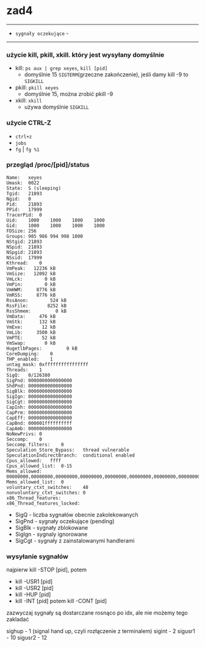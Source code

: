 # zad4 

---

* `sygnały oczekujące` - 

---

### użycie kill, pkill, xkill. który jest wysyłany domyślnie
* kill: `ps aux | grep xeyes`, `kill [pid]`
    * domyślnie 15 `SIGTERM`(grzeczne zakończenie), jeśli damy kill -9 to `SIGKILL`
* pkill: `pkill xeyes`
    * domyślnie 15, można zrobić pkill -9
* xkill: `xkill`
    * używa domyślnie `SIGKILL`

### użycie CTRL-Z
* `ctrl+z`
* `jobs`
* `fg` | `fg %1`

### przegląd /proc/[pid]/status

```
Name:	xeyes
Umask:	0022
State:	S (sleeping)
Tgid:	21893
Ngid:	0
Pid:	21893
PPid:	17999
TracerPid:	0
Uid:	1000	1000	1000	1000
Gid:	1000	1000	1000	1000
FDSize:	256
Groups:	985 986 994 998 1000 
NStgid:	21893
NSpid:	21893
NSpgid:	21893
NSsid:	17999
Kthread:	0
VmPeak:	  12236 kB
VmSize:	  12092 kB
VmLck:	      0 kB
VmPin:	      0 kB
VmHWM:	   8776 kB
VmRSS:	   8776 kB
RssAnon:	    524 kB
RssFile:	   8252 kB
RssShmem:	      0 kB
VmData:	    476 kB
VmStk:	    132 kB
VmExe:	     12 kB
VmLib:	   3500 kB
VmPTE:	     52 kB
VmSwap:	      0 kB
HugetlbPages:	      0 kB
CoreDumping:	0
THP_enabled:	1
untag_mask:	0xffffffffffffffff
Threads:	1
SigQ:	0/126380
SigPnd:	0000000000000000
ShdPnd:	0000000000000000
SigBlk:	0000000000000000
SigIgn:	0000000000000000
SigCgt:	0000000000000000
CapInh:	0000000800000000
CapPrm:	0000000000000000
CapEff:	0000000000000000
CapBnd:	000001ffffffffff
CapAmb:	0000000000000000
NoNewPrivs:	0
Seccomp:	0
Seccomp_filters:	0
Speculation_Store_Bypass:	thread vulnerable
SpeculationIndirectBranch:	conditional enabled
Cpus_allowed:	ffff
Cpus_allowed_list:	0-15
Mems_allowed:	00000000,00000000,00000000,00000000,00000000,00000000,00000000,00000000,00000000,00000000,00000000,00000000,00000000,00000000,00000000,00000000,00000000,00000000,00000000,00000000,00000000,00000000,00000000,00000000,00000000,00000000,00000000,00000000,00000000,00000000,00000000,00000001
Mems_allowed_list:	0
voluntary_ctxt_switches:	48
nonvoluntary_ctxt_switches:	0
x86_Thread_features:	
x86_Thread_features_locked:	
```

* SigQ - liczba sygnałów obecnie zakolekowanych
* SigPnd - sygnały oczekujące (pending)
* SigBlk - sygnały zblokowane
* SigIgn - sygnaly ignorowane
* SigCgt - sygnały z zainstalowanymi handlerami

### wysyłanie sygnałów

najpierw kill -STOP [pid], potem
* kill -USR1 [pid] 
* kill -USR2 [pid]
* kill -HUP [pid]
* kill -INT [pid]
potem kill -CONT [pid]

zazwyczaj sygnały są dostarczane rosnąco po idx, ale nie możemy tego zakladać 

sighup - 1 (signal hand up, czyli rozłączenie z terminalem)
sigint - 2
sigusr1 - 10
sigusr2 - 12